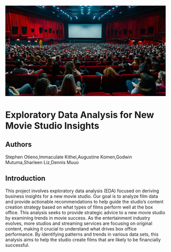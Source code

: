  ![Description of Image](https://github.com/bEEkEEper254/Dsc_phase2_group6_project/blob/main/Film2.webp)
 # Exploratory Data Analysis for New Movie Studio Insights
## Authors
Stephen Otieno,Immaculate Kithei,Augustine Komen,Godwin Mutuma,Sharleen Liz,Dennis Muuo
## Introduction
This project involves exploratory data analysis (EDA) focused on deriving business insights for a new movie studio. Our goal is to analyze film data and provide actionable recommendations to help guide the studio’s content creation strategy based on what types of films perform well at the box office. This analysis seeks to provide strategic advice to a new movie studio by examining trends in movie success. As the entertainment industry evolves, more studios and streaming services are focusing on original content, making it crucial to understand what drives box office performance. By identifying patterns and trends in various data sets, this analysis aims to help the studio create films that are likely to be financially successful.


